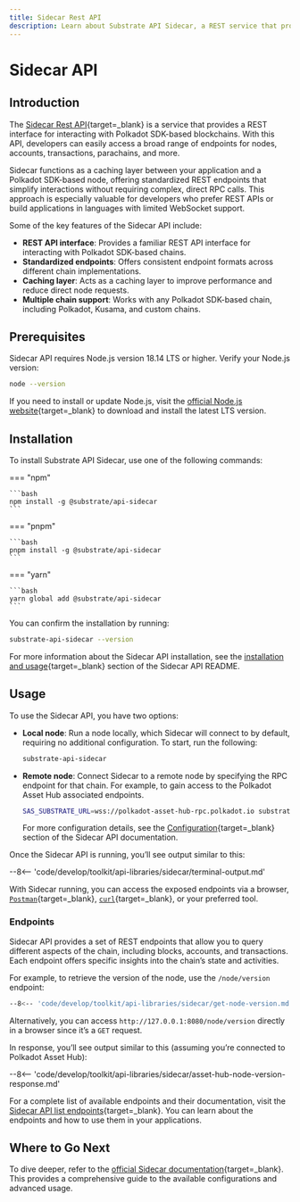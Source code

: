 ```yaml
---
title: Sidecar Rest API
description: Learn about Substrate API Sidecar, a REST service that provides endpoints for interacting with Polkadot SDK-based chains and simplifies blockchain interactions.
---
```


# Sidecar API

## Introduction

The [Sidecar Rest API](https://github.com/paritytech/substrate-api-sidecar){target=\_blank} is a service that provides a REST interface for interacting with Polkadot SDK-based blockchains. With this API, developers can easily access a broad range of endpoints for nodes, accounts, transactions, parachains, and more.

Sidecar functions as a caching layer between your application and a Polkadot SDK-based node, offering standardized REST endpoints that simplify interactions without requiring complex, direct RPC calls. This approach is especially valuable for developers who prefer REST APIs or build applications in languages with limited WebSocket support.

Some of the key features of the Sidecar API include:

- **REST API interface**: Provides a familiar REST API interface for interacting with Polkadot SDK-based chains.
- **Standardized endpoints**: Offers consistent endpoint formats across different chain implementations.
- **Caching layer**: Acts as a caching layer to improve performance and reduce direct node requests.
- **Multiple chain support**: Works with any Polkadot SDK-based chain, including Polkadot, Kusama, and custom chains.

## Prerequisites

Sidecar API requires Node.js version 18.14 LTS or higher. Verify your Node.js version:

```bash
node --version
```

If you need to install or update Node.js, visit the [official Node.js website](https://nodejs.org/){target=\_blank} to download and install the latest LTS version.

## Installation

To install Substrate API Sidecar, use one of the following commands:

=== "npm"

    ```bash
    npm install -g @substrate/api-sidecar
    ```

=== "pnpm"

    ```bash
    pnpm install -g @substrate/api-sidecar
    ```

=== "yarn"

    ```bash
    yarn global add @substrate/api-sidecar
    ```

You can confirm the installation by running:

```bash
substrate-api-sidecar --version
```

For more information about the Sidecar API installation, see the [installation and usage](https://github.com/paritytech/substrate-api-sidecar?tab=readme-ov-file#npm-package-installation-and-usage){target=\_blank} section of the Sidecar API README.

## Usage

To use the Sidecar API, you have two options:

- **Local node**: Run a node locally, which Sidecar will connect to by default, requiring no additional configuration. To start, run the following:

    ```bash
    substrate-api-sidecar
    ```

- **Remote node**: Connect Sidecar to a remote node by specifying the RPC endpoint for that chain. For example, to gain access to the Polkadot Asset Hub associated endpoints.

    ```bash
    SAS_SUBSTRATE_URL=wss://polkadot-asset-hub-rpc.polkadot.io substrate-api-sidecar
    ```

    For more configuration details, see the [Configuration](https://github.com/paritytech/substrate-api-sidecar?tab=readme-ov-file#configuration){target=\_blank} section of the Sidecar API documentation.

Once the Sidecar API is running, you’ll see output similar to this:

--8<-- 'code/develop/toolkit/api-libraries/sidecar/terminal-output.md'

With Sidecar running, you can access the exposed endpoints via a browser, [`Postman`](https://www.postman.com/){target=\_blank}, [`curl`](https://curl.se/){target=\_blank}, or your preferred tool.

### Endpoints

Sidecar API provides a set of REST endpoints that allow you to query different aspects of the chain, including blocks, accounts, and transactions. Each endpoint offers specific insights into the chain’s state and activities.

For example, to retrieve the version of the node, use the `/node/version` endpoint:

```bash
--8<-- 'code/develop/toolkit/api-libraries/sidecar/get-node-version.md'
```

Alternatively, you can access `http://127.0.0.1:8080/node/version` directly in a browser since it’s a `GET` request.

In response, you’ll see output similar to this (assuming you’re connected to Polkadot Asset Hub):

--8<-- 'code/develop/toolkit/api-libraries/sidecar/asset-hub-node-version-response.md'

For a complete list of available endpoints and their documentation, visit the [Sidecar API list endpoints](https://paritytech.github.io/substrate-api-sidecar/dist/){target=\_blank}. You can learn about the endpoints and how to use them in your applications.

## Where to Go Next

To dive deeper, refer to the [official Sidecar documentation](https://github.com/paritytech/substrate-api-sidecar?tab=readme-ov-file#substrateapi-sidecar){target=\_blank}. This provides a comprehensive guide to the available configurations and advanced usage.

